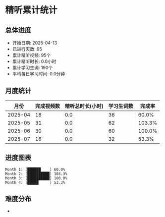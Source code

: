 # 精听累计统计

## 总体进度

- 开始日期: 2025-04-13
- 已进行天数: 95
- 累计精听视频: 95个
- 累计精听时长: 0.0小时
- 累计学习生词: 190个
- 平均每日学习时间: 0.0分钟

## 月度统计

| 月份 | 完成视频数 | 精听总时长(小时) | 学习生词数 | 完成率 |
|-----|-----------|----------------|----------|-------|
| 2025-04 | 18 | 0.0 | 36 | 60.0% |
| 2025-05 | 31 | 0.0 | 62 | 103.3% |
| 2025-06 | 30 | 0.0 | 60 | 100.0% |
| 2025-07 | 16 | 0.0 | 32 | 53.3% |

## 进度图表

```
Month 1: [██████    ] 60.0%
Month 2: [██████████] 103.3%
Month 3: [██████████] 100.0%
Month 4: [█████     ] 53.3%
```

## 难度分布

- [简单/中等/困难]: 95 (100.0%)